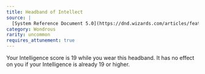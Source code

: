 ```yaml
---
title: Headband of Intellect
source: |
  [System Reference Document 5.0](https://dnd.wizards.com/articles/features/systems-reference-document-srd)
category: Wondrous
rarity: uncommon
requires_attunement: true
---
```


Your Intelligence score is 19 while you wear this headband. It has no effect on you if your Intelligence is already 19 or higher.
